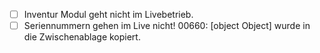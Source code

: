 - [ ] Inventur Modul geht nicht im Livebetrieb.
- [ ] Seriennummern gehen im Live nicht! 00660: [object Object] wurde in die Zwischenablage kopiert.
